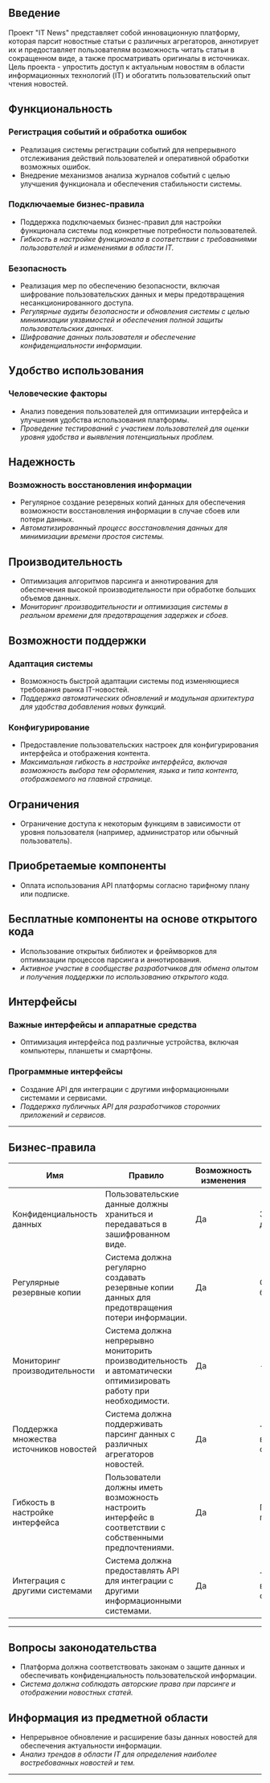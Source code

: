 ## Введение

Проект "IT News" представляет собой инновационную платформу, которая парсит новостные статьи с различных агрегаторов, аннотирует их и предоставляет пользователям возможность читать статьи в сокращенном виде, а также просматривать оригиналы в источниках. Цель проекта - упростить доступ к актуальным новостям в области информационных технологий (IT) и обогатить пользовательский опыт чтения новостей.

## Функциональность

### Регистрация событий и обработка ошибок
* Реализация системы регистрации событий для непрерывного отслеживания действий пользователей и оперативной обработки возможных ошибок.
* Внедрение механизмов анализа журналов событий с целью улучшения функционала и обеспечения стабильности системы.

### Подключаемые бизнес-правила
* Поддержка подключаемых бизнес-правил для настройки функционала системы под конкретные потребности пользователей.
* *Гибкость в настройке функционала в соответствии с требованиями пользователей и изменениями в области IT.*

### Безопасность
* Реализация мер по обеспечению безопасности, включая шифрование пользовательских данных и меры предотвращения несанкционированного доступа.
* *Регулярные аудиты безопасности и обновления системы с целью минимизации уязвимостей и обеспечения полной защиты пользовательских данных.*
* *Шифрование данных пользователя и обеспечение конфиденциальности информации.*

## Удобство использования

### Человеческие факторы
* Анализ поведения пользователей для оптимизации интерфейса и улучшения удобства использования платформы.
* *Проведение тестирований с участием пользователей для оценки уровня удобства и выявления потенциальных проблем.*

## Надежность

### Возможность восстановления информации
* Регулярное создание резервных копий данных для обеспечения возможности восстановления информации в случае сбоев или потери данных.
* *Автоматизированный процесс восстановления данных для минимизации времени простоя системы.*

## Производительность
* Оптимизация алгоритмов парсинга и аннотирования для обеспечения высокой производительности при обработке больших объемов данных.
* *Мониторинг производительности и оптимизация системы в реальном времени для предотвращения задержек и сбоев.*

## Возможности поддержки

### Адаптация системы
* Возможность быстрой адаптации системы под изменяющиеся требования рынка IT-новостей.
* *Поддержка автоматических обновлений и модульная архитектура для удобства добавления новых функций.*

### Конфигурирование
* Предоставление пользовательских настроек для конфигурирования интерфейса и отображения контента.
* *Максимальная гибкость в настройке интерфейса, включая возможность выбора тем оформления, языка и типа контента, отображаемого на главной странице.*

## Ограничения

* Ограничение доступа к некоторым функциям в зависимости от уровня пользователя (например, администратор или обычный пользователь).

## Приобретаемые компоненты

* Оплата использования API платформы согласно тарифному плану или подписке.

## Бесплатные компоненты на основе открытого кода

* Использование открытых библиотек и фреймворков для оптимизации процессов парсинга и аннотирования.
* *Активное участие в сообществе разработчиков для обмена опытом и получения поддержки по использованию открытого кода.*

## Интерфейсы

### Важные интерфейсы и аппаратные средства
* Оптимизация интерфейса под различные устройства, включая компьютеры, планшеты и смартфоны.

### Программные интерфейсы
* Создание API для интеграции с другими информационными системами и сервисами.
* *Поддержка публичных API для разработчиков сторонних приложений и сервисов.*

---

## Бизнес-правила

|Имя |Правило |Возможность изменения |Источник |
|------|------------|----------------------------|--------------|
| Конфиденциальность данных | Пользовательские данные должны храниться и передаваться в зашифрованном виде. | Да | Законы о защите данных |
| Регулярные резервные копии | Система должна регулярно создавать резервные копии данных для предотвращения потери информации. | Да | Стандарты безопасности |
| Мониторинг производительности | Система должна непрерывно мониторить производительность и автоматически оптимизировать работу при необходимости. | Да | - |
| Поддержка множества источников новостей | Система должна поддерживать парсинг данных с различных агрегаторов новостей. | Да | Технические возможности системы |
| Гибкость в настройке интерфейса | Пользователи должны иметь возможность настроить интерфейс в соответствии с собственными предпочтениями. | Да | Пользовательские предпочтения |
| Интеграция с другими системами | Система должна предоставлять API для интеграции с другими информационными системами. | Да | Технические возможности системы |

---

## Вопросы законодательства

* Платформа должна соответствовать законам о защите данных и обеспечивать конфиденциальность пользовательской информации.
* *Система должна соблюдать авторские права при парсинге и отображении новостных статей.*

## Информация из предметной области

* Непрерывное обновление и расширение базы данных новостей для обеспечения актуальности информации.
* *Анализ трендов в области IT для определения наиболее востребованных новостей и тем.*

---
